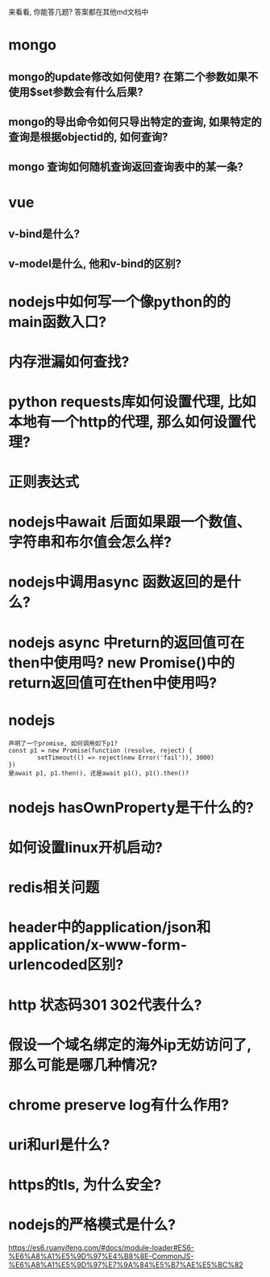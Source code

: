 
来看看, 你能答几题? 答案都在其他md文档中

# mongo
## mongo的update修改如何使用? 在第二个参数如果不使用$set参数会有什么后果?
## mongo的导出命令如何只导出特定的查询, 如果特定的查询是根据objectid的, 如何查询?
## mongo 查询如何随机查询返回查询表中的某一条?




# vue
## v-bind是什么?
## v-model是什么, 他和v-bind的区别?



# nodejs中如何写一个像python的的main函数入口?

# 内存泄漏如何查找?


# python requests库如何设置代理, 比如本地有一个http的代理, 那么如何设置代理?


# 正则表达式


# nodejs中await 后面如果跟一个数值、字符串和布尔值会怎么样?

# nodejs中调用async 函数返回的是什么?


# nodejs async 中return的返回值可在then中使用吗? new Promise()中的return返回值可在then中使用吗?


# nodejs
```
声明了一个promise, 如何调用如下p1?
const p1 = new Promise(function (resolve, reject) {
        setTimeout(() => reject(new Error('fail')), 3000)
})
是await p1, p1.then(), 还是await p1(), p1().then()?
```

# nodejs hasOwnProperty是干什么的?


# 如何设置linux开机启动?



# redis相关问题


# header中的application/json和application/x-www-form-urlencoded区别?


# http 状态码301 302代表什么?


# 假设一个域名绑定的海外ip无妨访问了, 那么可能是哪几种情况?

# chrome preserve log有什么作用?



# uri和url是什么?


# https的tls, 为什么安全?

# nodejs的严格模式是什么?
https://es6.ruanyifeng.com/#docs/module-loader#ES6-%E6%A8%A1%E5%9D%97%E4%B8%8E-CommonJS-%E6%A8%A1%E5%9D%97%E7%9A%84%E5%B7%AE%E5%BC%82